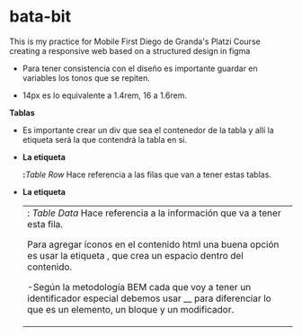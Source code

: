 # bata-bit
This is my practice for Mobile First Diego de Granda's Platzi Course creating a responsive web based on a structured design in figma

- Para tener consistencia con el diseño es importante guardar en variables los tonos que se repiten.

- 14px es lo equivalente a 1.4rem, 16 a 1.6rem.

**Tablas**

- Es importante crear un div que sea el contenedor de la tabla y allí la etiqueta <table> será la que contendrá la tabla en si.

- **La etiqueta <tr>:** _Table Row_ Hace referencia a las filas que van a tener estas tablas.

- **La etiqueta <td>:** _Table Data_ Hace referencia a la información que va a tener esta fila.

- Para agregar íconos en el contenido html una buena opción es usar la etiqueta <span></span>, que crea un espacio dentro del contenido.

-Según la metodología BEM cada que voy a tener un identificador especial debemos usar __ para diferenciar lo que es un elemento, un bloque y un modificador.




